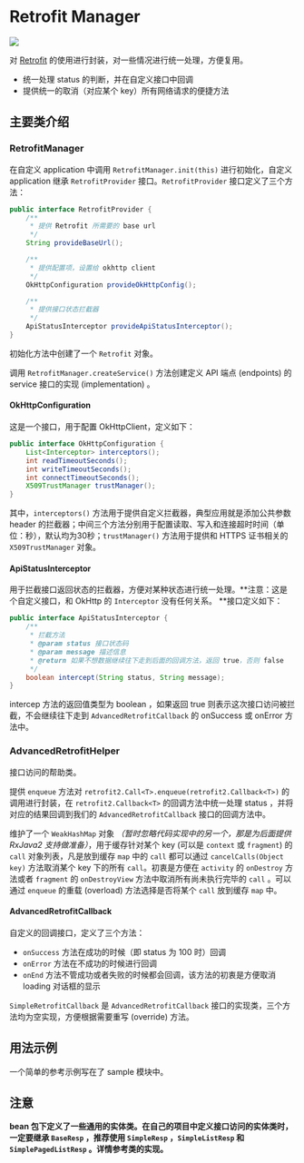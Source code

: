 # Retrofit Manager
[![](https://jitpack.io/v/UamaHZ/retrofit-manager.svg)](https://jitpack.io/#UamaHZ/retrofit-manager)

对 [Retrofit][1] 的使用进行封装，对一些情况进行统一处理，方便复用。

* 统一处理 status 的判断，并在自定义接口中回调
* 提供统一的取消（对应某个 key）所有网络请求的便捷方法

## 主要类介绍

### RetrofitManager

在自定义 application 中调用 `RetrofitManager.init(this)` 进行初始化，自定义 application 继承 `RetrofitProvider` 接口。`RetrofitProvider` 接口定义了三个方法：

```java
public interface RetrofitProvider {
    /**
     * 提供 Retrofit 所需要的 base url
     */
    String provideBaseUrl();

    /**
     * 提供配置项，设置给 okhttp client
     */
    OkHttpConfiguration provideOkHttpConfig();

    /**
     * 提供接口状态拦截器
     */
    ApiStatusInterceptor provideApiStatusInterceptor();
}
```

初始化方法中创建了一个 `Retrofit` 对象。

调用 `RetrofitManager.createService()` 方法创建定义 API 端点 (endpoints) 的 service 接口的实现 (implementation) 。

#### OkHttpConfiguration

这是一个接口，用于配置 OkHttpClient，定义如下：

```java
public interface OkHttpConfiguration {
    List<Interceptor> interceptors();
    int readTimeoutSeconds();
    int writeTimeoutSeconds();
    int connectTimeoutSeconds();
    X509TrustManager trustManager();
}
```

其中，`interceptors()` 方法用于提供自定义拦截器，典型应用就是添加公共参数 header 的拦截器；中间三个方法分别用于配置读取、写入和连接超时时间（单位：秒），默认均为30秒；`trustManager()` 方法用于提供和 HTTPS 证书相关的 `X509TrustManager` 对象。

#### ApiStatusInterceptor

用于拦截接口返回状态的拦截器，方便对某种状态进行统一处理。**注意：这是个自定义接口，和 OkHttp 的 `Interceptor` 没有任何关系。 **接口定义如下：

```java
public interface ApiStatusInterceptor {
    /**
     * 拦截方法
     * @param status 接口状态码
     * @param message 描述信息
     * @return 如果不想数据继续往下走到后面的回调方法，返回 true，否则 false
     */
    boolean intercept(String status, String message);
}
```

intercep 方法的返回值类型为 boolean ，如果返回 true 则表示这次接口访问被拦截，不会继续往下走到 `AdvancedRetrofitCallback` 的 onSuccess 或 onError 方法中。

### AdvancedRetrofitHelper

接口访问的帮助类。

提供 `enqueue` 方法对 `retrofit2.Call<T>.enqueue(retrofit2.Callback<T>)` 的调用进行封装，在 `retrofit2.Callback<T>` 的回调方法中统一处理 status ，并将对应的结果回调到我们的 `AdvancedRetrofitCallback` 接口的回调方法中。

维护了一个 `WeakHashMap` 对象 *（暂时忽略代码实现中的另一个，那是为后面提供 RxJava2 支持做准备）*，用于缓存针对某个 key  (可以是 `context` 或 `fragment`) 的 `call` 对象列表，凡是放到缓存 `map` 中的 `call` 都可以通过 `cancelCalls(Object key)` 方法取消某个 key 下的所有 `call`。初衷是方便在 `activity` 的 `onDestroy` 方法或者 `fragment` 的 `onDestroyView` 方法中取消所有尚未执行完毕的 `call` 。可以通过 `enqueue` 的重载 (overload) 方法选择是否将某个 `call` 放到缓存 `map` 中。

#### AdvancedRetrofitCallback

自定义的回调接口，定义了三个方法：
* `onSuccess` 方法在成功的时候（即 status 为 100 时）回调
* `onError` 方法在不成功的时候进行回调
* `onEnd` 方法不管成功或者失败的时候都会回调，该方法的初衷是方便取消 loading 对话框的显示

`SimpleRetrofitCallback` 是 `AdvancedRetrofitCallback` 接口的实现类，三个方法均为空实现，方便根据需要重写 (override) 方法。

## 用法示例

一个简单的参考示例写在了 sample 模块中。

## 注意

**bean 包下定义了一些通用的实体类。在自己的项目中定义接口访问的实体类时，一定要继承 `BaseResp` ，推荐使用 `SimpleResp` ，`SimpleListResp` 和 `SimplePagedListResp` 。详情参考类的实现。**

[1]: https://github.com/square/retrofit
